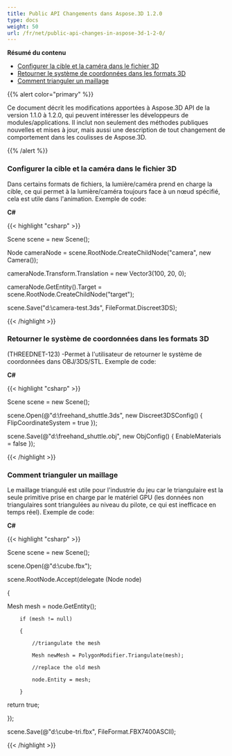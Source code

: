```yaml
---
title: Public API Changements dans Aspose.3D 1.2.0
type: docs
weight: 50
url: /fr/net/public-api-changes-in-aspose-3d-1-2-0/
---
```

**Résumé du contenu**

- [Configurer la cible et la caméra dans le fichier 3D](#PublicAPIChangesinAspose.3D1.2.0-SetuptheTargetandCamerain3DFile)
- [Retourner le système de coordonnées dans les formats 3D](#PublicAPIChangesinAspose.3D1.2.0-FlipCoordinateSystemin3DFormats)
- [Comment trianguler un maillage](#PublicAPIChangesinAspose.3D1.2.0-HowtoTriangulateaMesh)

{{% alert color="primary" %}} 

Ce document décrit les modifications apportées à Aspose.3D API de la version 1.1.0 à 1.2.0, qui peuvent intéresser les développeurs de modules/applications. Il inclut non seulement des méthodes publiques nouvelles et mises à jour, mais aussi une description de tout changement de comportement dans les coulisses de Aspose.3D.

{{% /alert %}} 
###  **Configurer la cible et la caméra dans le fichier 3D**
Dans certains formats de fichiers, la lumière/caméra prend en charge la cible, ce qui permet à la lumière/caméra toujours face à un nœud spécifié, cela est utile dans l'animation. Exemple de code:

**C#**

{{< highlight "csharp" >}}

 Scene scene = new Scene();

Node cameraNode = scene.RootNode.CreateChildNode("camera", new Camera());

cameraNode.Transform.Translation = new Vector3(100, 20, 0);

cameraNode.GetEntity().Target = scene.RootNode.CreateChildNode("target");

scene.Save("d:\\camera-test.3ds", FileFormat.Discreet3DS);

{{< /highlight >}}

###  **Retourner le système de coordonnées dans les formats 3D**
(THREEDNET-123) -Permet à l'utilisateur de retourner le système de coordonnées dans OBJ/3DS/STL. Exemple de code:

**C#**

{{< highlight "csharp" >}}

 Scene scene = new Scene();

scene.Open(@"d:\freehand_shuttle.3ds", new Discreet3DSConfig() {  FlipCoordinateSystem = true });

scene.Save(@"d:\freehand_shuttle.obj", new ObjConfig() { EnableMaterials = false });

{{< /highlight >}}

###  **Comment trianguler un maillage**
Le maillage triangulé est utile pour l'industrie du jeu car le triangulaire est la seule primitive prise en charge par le matériel GPU (les données non triangulaires sont triangulées au niveau du pilote, ce qui est inefficace en temps réel). Exemple de code:

**C#**

{{< highlight "csharp" >}}

 Scene scene = new Scene();

 scene.Open(@"d:\\cube.fbx");

 scene.RootNode.Accept(delegate (Node node)

 {

   Mesh mesh = node.GetEntity<Mesh>();

        if (mesh != null)

        {

            //triangulate the mesh

            Mesh newMesh = PolygonModifier.Triangulate(mesh);

            //replace the old mesh

            node.Entity = mesh;

        }

   return true;

  });

 scene.Save(@"d:\cube-tri.fbx", FileFormat.FBX7400ASCII);

{{< /highlight >}}

